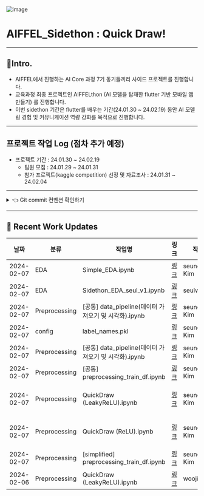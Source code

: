 
![image](https://github.com/Kimgabe/PJ_Quick_draws/assets/74717033/6d729fbc-15c0-4de9-985c-c96d5ed97df7)

# AIFFEL_Sidethon : Quick Draw!
---
## 📌Intro.
- AIFFEL에서 진행하는 AI Core 과정 7기 동기들끼리 사이드 프로젝트를 진행합니다.
- 교육과정 최종 프로젝트인 AIFFELthon (AI 모델을 탑재한 flutter 기반 모바일 앱 만들기) 를 진행합니다.
- 이번 sidethon 기간은 flutter를 배우는 기간(24.01.30 ~ 24.02.19) 동안 AI 모델링 경험 및 커뮤니케이션 역량 강화를 목적으로 진행합니다.

---
## 프로젝트 작업 Log (점차 추가 예정)
- 프로젝트 기간 : 24.01.30 ~ 24.02.19
  - 팀원 모집 : 24.01.29 ~ 24.01.31
  - 참가 프로젝트(kaggle competition) 선정 및 자료조사 : 24.01.31 ~ 24.02.04
---


<details>
<summary>👈 Git commit 컨벤션 확인하기</summary>


| 커밋 유형 | 의미 |
| --- | --- |
| Feat | (어떤 유형이든) 파일의 최초 등록 시에 사용 |
| Model | 모델 구조변경 혹은 새로운 모델 추가 |
| Param | 하이퍼파라미터 수정 |
| Data | 데이터 전처리 방식 변경, 새로운 데이터 추가 |
| Metric | 평가지표 변경 |
| Train | 훈련과정 변경(Epoch수, Batch size 변경 등) |
| Eval | 검증/테스트 과정 변경 |
| Deploy | 모델 배포 관련 변경 |
| Fix | 버그 수정 (일반, ML/DL) |
| Docs | 문서 수정 (일반, ML/DL) |
| Style | 코드 formatting, 세미콜론 누락, 코드 자체의 변경이 없는 경우 |
| Refactor | 코드 리팩토링 (일반, ML/DL) |
| Test | 테스트 코드, 리팩토링 테스트 코드 추가 |
| Chore | 패키지 매니저 수정, 그 외 기타 수정 ex) .gitignore |
| Design | CSS 등 사용자 UI 디자인 변경 |
| Comment | 필요한 주석 추가 및 변경 (일반, ML/DL) |
| Rename | 파일 또는 폴더 명을 수정하거나 옮기는 작업만인 경우 |
| Remove | 파일을 삭제하는 작업만 수행한 경우 |
| !BREAKING CHANGE | 커다란 API 변경의 경우 |
| !HOTFIX | 급하게 치명적인 버그를 고쳐야 하는 경우 |


</details>

---

## 📝 Recent Work Updates

| 날짜 | 분류 | 작업명 | 링크 | 작업자 | Commit 유형 |
| --- | --- | --- | --- | --- | --- |
| 2024-02-07 | EDA | Simple_EDA.ipynb | [링크](https://github.com/Kimgabe/PJ_Quick_draws/raw/586b07010b43be5d8aa85c6ba5b597f7272ee427/EDA%2Fseungsoon%2FSimple_EDA.ipynb) | seungsoon Kim | Rename  |
| 2024-02-07 | EDA | Sidethon_EDA_seul_v1.ipynb | [링크](https://github.com/Kimgabe/PJ_Quick_draws/raw/ff7e4b2be72dcf84428f6662858e073a3c0148ee/EDA%2Fseul%2FSidethon_EDA_seul_v1.ipynb) | seulwithlove | Data |
| 2024-02-07 | Preprocessing | [공통] data_pipeline(데이터 가져오기 및 시각화).ipynb | [링크](https://github.com/Kimgabe/PJ_Quick_draws/raw/3958f7b97d918fb5b7914ec259fddf38a0601189/Preprocessing%2Fseungsoon%2F%5B%EA%B3%B5%ED%86%B5%5D%20data_pipeline(%EB%8D%B0%EC%9D%B4%ED%84%B0%20%EA%B0%80%EC%A0%B8%EC%98%A4%EA%B8%B0%20%EB%B0%8F%20%EC%8B%9C%EA%B0%81%ED%99%94).ipynb) | seungsoon Kim | Feat  |
| 2024-02-07 | config | label_names.pkl | [링크](https://github.com/Kimgabe/PJ_Quick_draws/raw/fb42f33a6e0aabfaddabe3dc20385cb9c490868e/config%2Flabel_names.pkl) | seungsoon Kim | Feat  |
| 2024-02-07 | Preprocessing | [공통] data_pipeline(데이터 가져오기 및 시각화).ipynb | [링크](https://github.com/Kimgabe/PJ_Quick_draws/raw/ec2aac6ce53a2c647cb20b556eb609e64c9072e1/Preprocessing%2Fseungsoon%2F%5B%EA%B3%B5%ED%86%B5%5D%20data_pipeline(%EB%8D%B0%EC%9D%B4%ED%84%B0%20%EA%B0%80%EC%A0%B8%EC%98%A4%EA%B8%B0%20%EB%B0%8F%20%EC%8B%9C%EA%B0%81%ED%99%94).ipynb) | seungsoon Kim | Feat  |
| 2024-02-07 | Preprocessing | [공통] preprocessing_train_df.ipynb | [링크](https://github.com/Kimgabe/PJ_Quick_draws/raw/b41381d8160060539051f129265728609e2e13b7/Preprocessing%2Fseungsoon%2F%5B%EA%B3%B5%ED%86%B5%5D%20preprocessing_train_df.ipynb) | seungsoon Kim | Feat  |
| 2024-02-07 | Preprocessing | QuickDraw (LeakyReLU).ipynb | [링크](https://github.com/Kimgabe/PJ_Quick_draws/raw/77fd05f28037b286783637900d48943b4516ffb5/Preprocessing%2Fwoojin%2FQuickDraw%20(LeakyReLU).ipynb) | seungsoon Kim | Merge branch 'main' of https |
| 2024-02-07 | Preprocessing | QuickDraw (ReLU).ipynb | [링크](https://github.com/Kimgabe/PJ_Quick_draws/raw/77fd05f28037b286783637900d48943b4516ffb5/Preprocessing%2Fwoojin%2FQuickDraw%20(ReLU).ipynb) | seungsoon Kim | Merge branch 'main' of https |
| 2024-02-07 | Preprocessing | [simplified] preprocessing_train_df.ipynb | [링크](https://github.com/Kimgabe/PJ_Quick_draws/raw/e9574f84d3c523eb569e4348c961325e0b17d5f6/Preprocessing%2Fseungsoon%2Fold_tasks%2F%5Bsimplified%5D%20preprocessing_train_df.ipynb) | seungsoon Kim | Rename  |
| 2024-02-06 | Preprocessing | QuickDraw (LeakyReLU).ipynb | [링크](https://github.com/Kimgabe/PJ_Quick_draws/raw/9c46b5bb3bf90a45821777cc0b7e6826cf9d65af/Preprocessing%2Fwoojin%2FQuickDraw%20(LeakyReLU).ipynb) | woojinOh | Data |
